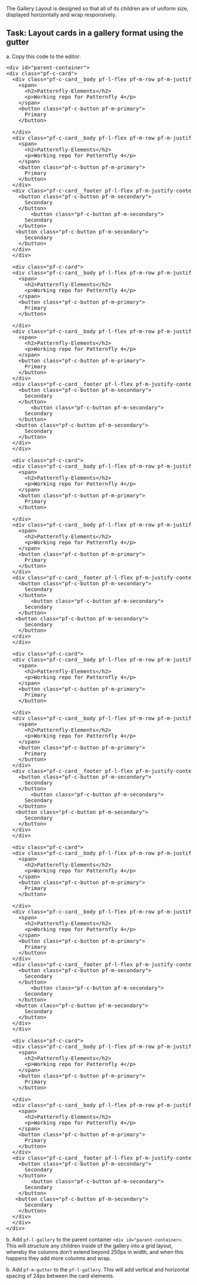 The Gallery Layout is designed so that all of its children are of uniform size, displayed horizontally and wrap responsively.

## Task: Layout cards in a gallery format using the gutter

a. Copy this code to the editor:

<pre class="file" data-filename="layout.html" data-target="replace">
&lt;div id=&quot;parent-container&quot;&gt;
&lt;div class=&quot;pf-c-card&quot;&gt; 
  &lt;div class=&quot;pf-c-card__body pf-l-flex pf-m-row pf-m-justify-content-space-between&quot;&gt;
    &lt;span&gt;
      &lt;h2&gt;Patternfly-Elements&lt;/h2&gt;
      &lt;p&gt;Working repo for Patternfly 4&lt;/p&gt;
    &lt;/span&gt;
    &lt;button class=&quot;pf-c-button pf-m-primary&quot;&gt;
      Primary
    &lt;/button&gt;

  &lt;/div&gt;
  &lt;div class=&quot;pf-c-card__body pf-l-flex pf-m-row pf-m-justify-content-space-between&quot;&gt;
    &lt;span&gt;
      &lt;h2&gt;Patternfly-Elements&lt;/h2&gt;
      &lt;p&gt;Working repo for Patternfly 4&lt;/p&gt;
    &lt;/span&gt;
    &lt;button class=&quot;pf-c-button pf-m-primary&quot;&gt;
      Primary
    &lt;/button&gt;
  &lt;/div&gt;
  &lt;div class=&quot;pf-c-card__footer pf-l-flex pf-m-justify-content-space-between&quot;&gt;
    &lt;button class=&quot;pf-c-button pf-m-secondary&quot;&gt;
      Secondary
    &lt;/button&gt;
        &lt;button class=&quot;pf-c-button pf-m-secondary&quot;&gt;
      Secondary
    &lt;/button&gt;
   &lt;button class=&quot;pf-c-button pf-m-secondary&quot;&gt;
      Secondary
    &lt;/button&gt;
  &lt;/div&gt;
  &lt;/div&gt;
  
  &lt;div class=&quot;pf-c-card&quot;&gt; 
  &lt;div class=&quot;pf-c-card__body pf-l-flex pf-m-row pf-m-justify-content-space-between&quot;&gt;
    &lt;span&gt;
      &lt;h2&gt;Patternfly-Elements&lt;/h2&gt;
      &lt;p&gt;Working repo for Patternfly 4&lt;/p&gt;
    &lt;/span&gt;
    &lt;button class=&quot;pf-c-button pf-m-primary&quot;&gt;
      Primary
    &lt;/button&gt;

  &lt;/div&gt;
  &lt;div class=&quot;pf-c-card__body pf-l-flex pf-m-row pf-m-justify-content-space-between&quot;&gt;
    &lt;span&gt;
      &lt;h2&gt;Patternfly-Elements&lt;/h2&gt;
      &lt;p&gt;Working repo for Patternfly 4&lt;/p&gt;
    &lt;/span&gt;
    &lt;button class=&quot;pf-c-button pf-m-primary&quot;&gt;
      Primary
    &lt;/button&gt;
  &lt;/div&gt;
  &lt;div class=&quot;pf-c-card__footer pf-l-flex pf-m-justify-content-space-between&quot;&gt;
    &lt;button class=&quot;pf-c-button pf-m-secondary&quot;&gt;
      Secondary
    &lt;/button&gt;
        &lt;button class=&quot;pf-c-button pf-m-secondary&quot;&gt;
      Secondary
    &lt;/button&gt;
   &lt;button class=&quot;pf-c-button pf-m-secondary&quot;&gt;
      Secondary
    &lt;/button&gt;
  &lt;/div&gt;
  &lt;/div&gt;
  
  &lt;div class=&quot;pf-c-card&quot;&gt; 
  &lt;div class=&quot;pf-c-card__body pf-l-flex pf-m-row pf-m-justify-content-space-between&quot;&gt;
    &lt;span&gt;
      &lt;h2&gt;Patternfly-Elements&lt;/h2&gt;
      &lt;p&gt;Working repo for Patternfly 4&lt;/p&gt;
    &lt;/span&gt;
    &lt;button class=&quot;pf-c-button pf-m-primary&quot;&gt;
      Primary
    &lt;/button&gt;

  &lt;/div&gt;
  &lt;div class=&quot;pf-c-card__body pf-l-flex pf-m-row pf-m-justify-content-space-between&quot;&gt;
    &lt;span&gt;
      &lt;h2&gt;Patternfly-Elements&lt;/h2&gt;
      &lt;p&gt;Working repo for Patternfly 4&lt;/p&gt;
    &lt;/span&gt;
    &lt;button class=&quot;pf-c-button pf-m-primary&quot;&gt;
      Primary
    &lt;/button&gt;
  &lt;/div&gt;
  &lt;div class=&quot;pf-c-card__footer pf-l-flex pf-m-justify-content-space-between&quot;&gt;
    &lt;button class=&quot;pf-c-button pf-m-secondary&quot;&gt;
      Secondary
    &lt;/button&gt;
        &lt;button class=&quot;pf-c-button pf-m-secondary&quot;&gt;
      Secondary
    &lt;/button&gt;
   &lt;button class=&quot;pf-c-button pf-m-secondary&quot;&gt;
      Secondary
    &lt;/button&gt;
  &lt;/div&gt;
  &lt;/div&gt;
  
  &lt;div class=&quot;pf-c-card&quot;&gt; 
  &lt;div class=&quot;pf-c-card__body pf-l-flex pf-m-row pf-m-justify-content-space-between&quot;&gt;
    &lt;span&gt;
      &lt;h2&gt;Patternfly-Elements&lt;/h2&gt;
      &lt;p&gt;Working repo for Patternfly 4&lt;/p&gt;
    &lt;/span&gt;
    &lt;button class=&quot;pf-c-button pf-m-primary&quot;&gt;
      Primary
    &lt;/button&gt;

  &lt;/div&gt;
  &lt;div class=&quot;pf-c-card__body pf-l-flex pf-m-row pf-m-justify-content-space-between&quot;&gt;
    &lt;span&gt;
      &lt;h2&gt;Patternfly-Elements&lt;/h2&gt;
      &lt;p&gt;Working repo for Patternfly 4&lt;/p&gt;
    &lt;/span&gt;
    &lt;button class=&quot;pf-c-button pf-m-primary&quot;&gt;
      Primary
    &lt;/button&gt;
  &lt;/div&gt;
  &lt;div class=&quot;pf-c-card__footer pf-l-flex pf-m-justify-content-space-between&quot;&gt;
    &lt;button class=&quot;pf-c-button pf-m-secondary&quot;&gt;
      Secondary
    &lt;/button&gt;
        &lt;button class=&quot;pf-c-button pf-m-secondary&quot;&gt;
      Secondary
    &lt;/button&gt;
   &lt;button class=&quot;pf-c-button pf-m-secondary&quot;&gt;
      Secondary
    &lt;/button&gt;
  &lt;/div&gt;
  &lt;/div&gt;
  
  &lt;div class=&quot;pf-c-card&quot;&gt; 
  &lt;div class=&quot;pf-c-card__body pf-l-flex pf-m-row pf-m-justify-content-space-between&quot;&gt;
    &lt;span&gt;
      &lt;h2&gt;Patternfly-Elements&lt;/h2&gt;
      &lt;p&gt;Working repo for Patternfly 4&lt;/p&gt;
    &lt;/span&gt;
    &lt;button class=&quot;pf-c-button pf-m-primary&quot;&gt;
      Primary
    &lt;/button&gt;

  &lt;/div&gt;
  &lt;div class=&quot;pf-c-card__body pf-l-flex pf-m-row pf-m-justify-content-space-between&quot;&gt;
    &lt;span&gt;
      &lt;h2&gt;Patternfly-Elements&lt;/h2&gt;
      &lt;p&gt;Working repo for Patternfly 4&lt;/p&gt;
    &lt;/span&gt;
    &lt;button class=&quot;pf-c-button pf-m-primary&quot;&gt;
      Primary
    &lt;/button&gt;
  &lt;/div&gt;
  &lt;div class=&quot;pf-c-card__footer pf-l-flex pf-m-justify-content-space-between&quot;&gt;
    &lt;button class=&quot;pf-c-button pf-m-secondary&quot;&gt;
      Secondary
    &lt;/button&gt;
        &lt;button class=&quot;pf-c-button pf-m-secondary&quot;&gt;
      Secondary
    &lt;/button&gt;
   &lt;button class=&quot;pf-c-button pf-m-secondary&quot;&gt;
      Secondary
    &lt;/button&gt;
  &lt;/div&gt;
  &lt;/div&gt;
  
  &lt;div class=&quot;pf-c-card&quot;&gt; 
  &lt;div class=&quot;pf-c-card__body pf-l-flex pf-m-row pf-m-justify-content-space-between&quot;&gt;
    &lt;span&gt;
      &lt;h2&gt;Patternfly-Elements&lt;/h2&gt;
      &lt;p&gt;Working repo for Patternfly 4&lt;/p&gt;
    &lt;/span&gt;
    &lt;button class=&quot;pf-c-button pf-m-primary&quot;&gt;
      Primary
    &lt;/button&gt;

  &lt;/div&gt;
  &lt;div class=&quot;pf-c-card__body pf-l-flex pf-m-row pf-m-justify-content-space-between&quot;&gt;
    &lt;span&gt;
      &lt;h2&gt;Patternfly-Elements&lt;/h2&gt;
      &lt;p&gt;Working repo for Patternfly 4&lt;/p&gt;
    &lt;/span&gt;
    &lt;button class=&quot;pf-c-button pf-m-primary&quot;&gt;
      Primary
    &lt;/button&gt;
  &lt;/div&gt;
  &lt;div class=&quot;pf-c-card__footer pf-l-flex pf-m-justify-content-space-between&quot;&gt;
    &lt;button class=&quot;pf-c-button pf-m-secondary&quot;&gt;
      Secondary
    &lt;/button&gt;
        &lt;button class=&quot;pf-c-button pf-m-secondary&quot;&gt;
      Secondary
    &lt;/button&gt;
   &lt;button class=&quot;pf-c-button pf-m-secondary&quot;&gt;
      Secondary
    &lt;/button&gt;
  &lt;/div&gt;
  &lt;/div&gt;
&lt;/div&gt;
</pre>

b. Add `pf-l-gallery` to the parent container `<div id="parent-container>`. This will structure any children inside of the gallery into a grid layout, whereby the columns don’t extend beyond 250px in width, and when this happens they add more columns and wrap.

b. Add `pf-m-gutter` to the `pf-l-gallery`. This will add vertical and horizontal spacing of 24px between the card elements.
